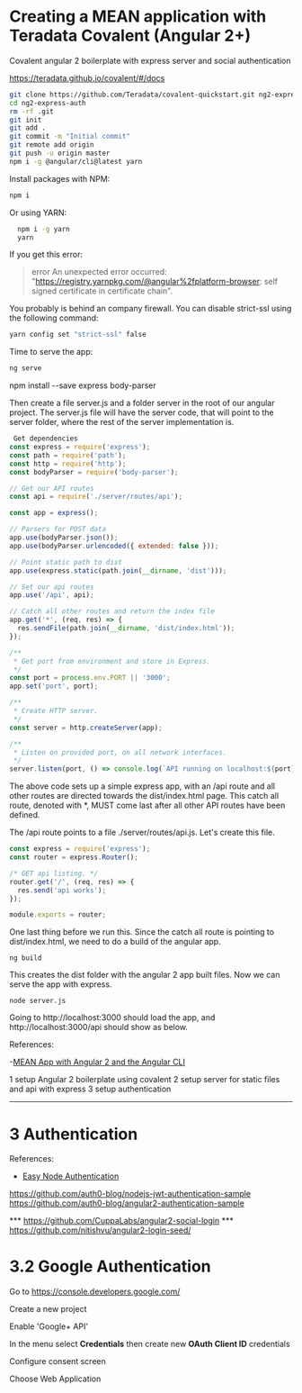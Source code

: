#  Creating a MEAN application with Teradata Covalent (Angular 2+)

Covalent angular 2 boilerplate with express server and social authentication



https://teradata.github.io/covalent/#/docs

```bash
git clone https://github.com/Teradata/covalent-quickstart.git ng2-express-auth
cd ng2-express-auth
rm -rf .git
git init
git add .
git commit -m "Initial commit"
git remote add origin
git push -u origin master
npm i -g @angular/cli@latest yarn
```

Install packages with NPM:

```bash
npm i
```

Or using YARN:

```bash
  npm i -g yarn
  yarn
```

If you get this error:

> error An unexpected error occurred: "https://registry.yarnpkg.com/@angular%2fplatform-browser: self signed certificate in certificate chain".

You probably is behind an company firewall. You can disable strict-ssl using the following command:

```bash
yarn config set "strict-ssl" false
```

Time to serve the app:

```bash
ng serve
```




 npm install --save express body-parser

 Then create a file server.js and a folder server in the root of our angular project. The server.js file will have the server code, that will point to the server folder, where the rest of the server implementation is.



```js
 Get dependencies
const express = require('express');
const path = require('path');
const http = require('http');
const bodyParser = require('body-parser');

// Get our API routes
const api = require('./server/routes/api');

const app = express();

// Parsers for POST data
app.use(bodyParser.json());
app.use(bodyParser.urlencoded({ extended: false }));

// Point static path to dist
app.use(express.static(path.join(__dirname, 'dist')));

// Set our api routes
app.use('/api', api);

// Catch all other routes and return the index file
app.get('*', (req, res) => {
  res.sendFile(path.join(__dirname, 'dist/index.html'));
});

/**
 * Get port from environment and store in Express.
 */
const port = process.env.PORT || '3000';
app.set('port', port);

/**
 * Create HTTP server.
 */
const server = http.createServer(app);

/**
 * Listen on provided port, on all network interfaces.
 */
server.listen(port, () => console.log(`API running on localhost:${port}`));
```


The above code sets up a simple express app, with an /api route and all other routes are directed towards the dist/index.html page. This catch all route, denoted with *, MUST come last after all other API routes have been defined.

The /api route points to a file ./server/routes/api.js. Let's create this file.

```js
const express = require('express');
const router = express.Router();

/* GET api listing. */
router.get('/', (req, res) => {
  res.send('api works');
});

module.exports = router;
```


One last thing before we run this. Since the catch all route is pointing to dist/index.html, we need to do a build of the angular app.

    ng build


This creates the dist folder with the angular 2 app built files. Now we can serve the app with express.

    node server.js


Going to http://localhost:3000 should load the app, and http://localhost:3000/api should show as below.




References:

-[MEAN App with Angular 2 and the Angular CLI](https://scotch.io/tutorials/mean-app-with-angular-2-and-the-angular-cli)





1 setup Angular 2 boilerplate using covalent
2 setup server for static files and api with express
3 setup authentication

---

# 3 Authentication

References:

- [Easy Node Authentication](https://github.com/scotch-io/easy-node-authentication)


https://github.com/auth0-blog/nodejs-jwt-authentication-sample
https://github.com/auth0-blog/angular2-authentication-sample


*** https://github.com/CuppaLabs/angular2-social-login
*** https://github.com/nitishvu/angular2-login-seed/




# 3.2 Google Authentication

Go to https://console.developers.google.com/

Create a new project

Enable 'Google+ API'

In the menu select **Credentials** then create new **OAuth Client ID** credentials

Configure consent screen

Choose Web Application
